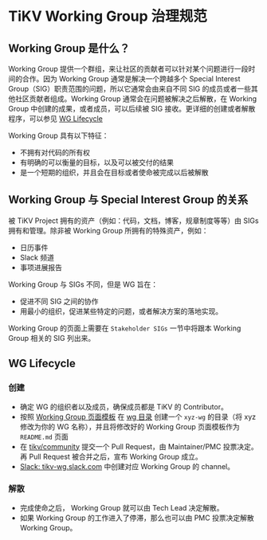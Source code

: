 # TiKV Working Group 治理规范

## Working Group 是什么？

Working Group 提供一个群组，来让社区的贡献者可以针对某个问题进行一段时间的合作。因为 Working Group 通常是解决一个跨越多个 Special Interest Group（SIG）职责范围的问题，所以它通常会由来自不同 SIG 的成员或者一些其他社区贡献者组成。Working Group 通常会在问题被解决之后解散，在 Working Group 中创建的成果，或者成员，可以后续被 SIG 接收。更详细的创建或者解散程序，可以参见 [WG Lifecycle](#wg-lifecycle)

Working Group 具有以下特征：

* 不拥有对代码的所有权
* 有明确的可以衡量的目标，以及可以被交付的结果
* 是一个短期的组织，并且会在目标或者使命被完成以后被解散

## Working Group 与 Special Interest Group 的关系

被 TiKV Project 拥有的资产（例如：代码，文档，博客，规章制度等等）由 SIGs 拥有和管理。除非被 Working Group 所拥有的特殊资产，例如：

* 日历事件
* Slack 频道
* 事项进展报告

Working Group 与 SIGs 不同，但是 WG 旨在：

* 促进不同 SIG 之间的协作
* 用最小的组织，促进某些特定的问题，或者解决方案的落地实现。

Working Group 的页面上需要在 `Stakeholder SIGs` 一节中将跟本 Working Group 相关的 SIG 列出来。

## WG Lifecycle

### 创建

* 确定 WG 的组织者以及成员，确保成员都是 TiKV 的 Contributor。
* 按照 [Working Group 页面模板](working-group-template.md) 在 [wg 目录](/wg) 创建一个 `xyz-wg` 的目录（将 xyz 修改为你的 WG 名称），并且将修改好的 Working Group 页面模板作为 `README.md` 页面
* 在 [tikv/community](https://github.com/tikv/community) 提交一个 Pull Request，由 Maintainer/PMC 投票决定。再 Pull Request 被合并之后，宣布 Working Group 成立。
* [Slack: tikv-wg.slack.com](tikv-wg.slack.com) 中创建对应 Working Group 的 channel。

### 解散

* 完成使命之后， Working Group 就可以由 Tech Lead 决定解散。
* 如果 Working Group 的工作进入了停滞，那么也可以由 PMC 投票决定解散 Working Group。